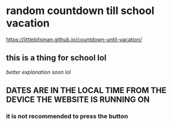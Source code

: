 # random countdown till school vacation
https://littlebitsman.github.io/countdown-until-vacation/
## this is a thing for school lol
_better explanation soon lol_

## DATES ARE IN THE LOCAL TIME FROM THE DEVICE THE WEBSITE IS RUNNING ON 






























































### it is not recommended to press the button
